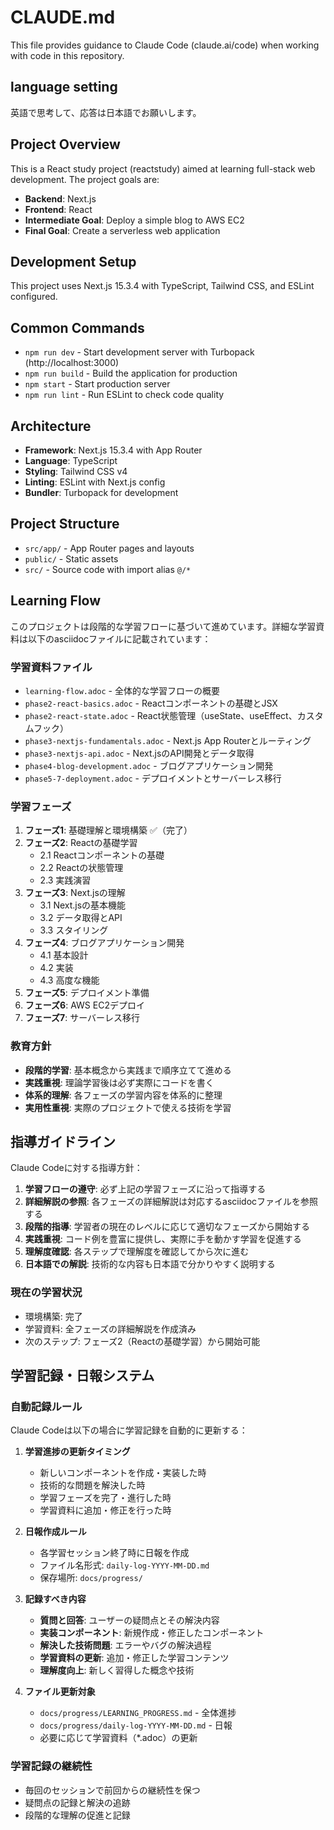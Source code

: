 # CLAUDE.md

This file provides guidance to Claude Code (claude.ai/code) when working with code in this repository.

## language setting
英語で思考して、応答は日本語でお願いします。

## Project Overview

This is a React study project (reactstudy) aimed at learning full-stack web development. The project goals are:

- **Backend**: Next.js
- **Frontend**: React  
- **Intermediate Goal**: Deploy a simple blog to AWS EC2
- **Final Goal**: Create a serverless web application

## Development Setup

This project uses Next.js 15.3.4 with TypeScript, Tailwind CSS, and ESLint configured.

## Common Commands

- `npm run dev` - Start development server with Turbopack (http://localhost:3000)
- `npm run build` - Build the application for production
- `npm start` - Start production server
- `npm run lint` - Run ESLint to check code quality

## Architecture 

- **Framework**: Next.js 15.3.4 with App Router
- **Language**: TypeScript
- **Styling**: Tailwind CSS v4
- **Linting**: ESLint with Next.js config
- **Bundler**: Turbopack for development

## Project Structure

- `src/app/` - App Router pages and layouts
- `public/` - Static assets
- `src/` - Source code with import alias `@/*`

## Learning Flow

このプロジェクトは段階的な学習フローに基づいて進めています。詳細な学習資料は以下のasciidocファイルに記載されています：

### 学習資料ファイル
- `learning-flow.adoc` - 全体的な学習フローの概要
- `phase2-react-basics.adoc` - Reactコンポーネントの基礎とJSX
- `phase2-react-state.adoc` - React状態管理（useState、useEffect、カスタムフック）
- `phase3-nextjs-fundamentals.adoc` - Next.js App Routerとルーティング
- `phase3-nextjs-api.adoc` - Next.jsのAPI開発とデータ取得
- `phase4-blog-development.adoc` - ブログアプリケーション開発
- `phase5-7-deployment.adoc` - デプロイメントとサーバーレス移行

### 学習フェーズ
1. **フェーズ1**: 基礎理解と環境構築 ✅（完了）
2. **フェーズ2**: Reactの基礎学習
   - 2.1 Reactコンポーネントの基礎
   - 2.2 Reactの状態管理
   - 2.3 実践演習
3. **フェーズ3**: Next.jsの理解
   - 3.1 Next.jsの基本機能
   - 3.2 データ取得とAPI
   - 3.3 スタイリング
4. **フェーズ4**: ブログアプリケーション開発
   - 4.1 基本設計
   - 4.2 実装
   - 4.3 高度な機能
5. **フェーズ5**: デプロイメント準備
6. **フェーズ6**: AWS EC2デプロイ
7. **フェーズ7**: サーバーレス移行

### 教育方針
- **段階的学習**: 基本概念から実践まで順序立てて進める
- **実践重視**: 理論学習後は必ず実際にコードを書く
- **体系的理解**: 各フェーズの学習内容を体系的に整理
- **実用性重視**: 実際のプロジェクトで使える技術を学習

## 指導ガイドライン

Claude Codeに対する指導方針：

1. **学習フローの遵守**: 必ず上記の学習フェーズに沿って指導する
2. **詳細解説の参照**: 各フェーズの詳細解説は対応するasciidocファイルを参照する
3. **段階的指導**: 学習者の現在のレベルに応じて適切なフェーズから開始する
4. **実践重視**: コード例を豊富に提供し、実際に手を動かす学習を促進する
5. **理解度確認**: 各ステップで理解度を確認してから次に進む
6. **日本語での解説**: 技術的な内容も日本語で分かりやすく説明する

### 現在の学習状況
- 環境構築: 完了
- 学習資料: 全フェーズの詳細解説を作成済み
- 次のステップ: フェーズ2（Reactの基礎学習）から開始可能

## 学習記録・日報システム

### 自動記録ルール
Claude Codeは以下の場合に学習記録を自動的に更新する：

1. **学習進捗の更新タイミング**
   - 新しいコンポーネントを作成・実装した時
   - 技術的な問題を解決した時
   - 学習フェーズを完了・進行した時
   - 学習資料に追加・修正を行った時

2. **日報作成ルール**
   - 各学習セッション終了時に日報を作成
   - ファイル名形式: `daily-log-YYYY-MM-DD.md`
   - 保存場所: `docs/progress/`

3. **記録すべき内容**
   - **質問と回答**: ユーザーの疑問点とその解決内容
   - **実装コンポーネント**: 新規作成・修正したコンポーネント
   - **解決した技術問題**: エラーやバグの解決過程
   - **学習資料の更新**: 追加・修正した学習コンテンツ
   - **理解度向上**: 新しく習得した概念や技術

4. **ファイル更新対象**
   - `docs/progress/LEARNING_PROGRESS.md` - 全体進捗
   - `docs/progress/daily-log-YYYY-MM-DD.md` - 日報
   - 必要に応じて学習資料（*.adoc）の更新

### 学習記録の継続性
- 毎回のセッションで前回からの継続性を保つ
- 疑問点の記録と解決の追跡
- 段階的な理解の促進と記録
